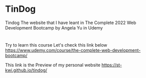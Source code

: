 # **TinDog**

Tindog
The website that I have leant in The Complete 2022 Web Development Bootcamp by Angela Yu in Udemy
#
Try to learn this course Let's check this link below
https://www.udemy.com/course/the-complete-web-development-bootcamp/

This link is the Preview of my personal website https://st-kwi.github.io/tindog/
